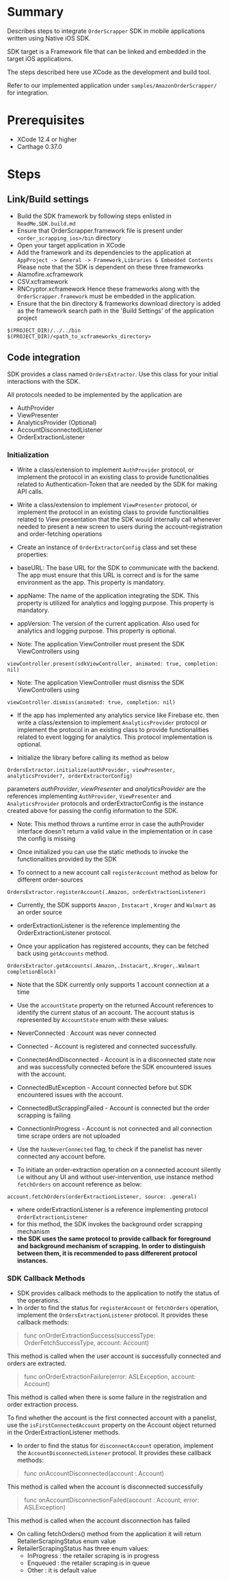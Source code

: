 # Summary

Describes steps to integrate `OrderScrapper` SDK in mobile applications written using Native
iOS SDK.

SDK target is a Framework file that can be linked and embedded in the target iOS
applications.

The steps described here use XCode as the development and build tool.

Refer to our implemented application under `samples/AmazonOrderScrapper/` for integration.

# Prerequisites

- XCode 12.4 or higher
- Carthage 0.37.0

# Steps

## Link/Build settings

- Build the SDK framework by following steps enlisted in `ReadMe.SDK.build.md`
- Ensure that OrderScrapper.framework file is present under `<order_scrapping_ios>/bin` directory
- Open your target application in XCode
- Add the framework and its dependencies to the application at
 `AppProject -> General -> Framework,Libraries & Embedded Contents`
 Please note that the SDK is dependent on these three frameworks
 - Alamofire.xcframework
 - CSV.xcframework
 - RNCryptor.xcframework
 Hence these frameworks along with the `OrderScrapper.framework` must be embedded in the application.
- Ensure that the bin directory & frameworks download directory is added as the framework search path in the 'Build Settings' of the application project
 ```
 $(PROJECT_DIR)/../../bin
 $(PROJECT_DIR)/<path_to_xcframeworks_directory>
 ```

## Code integration

SDK provides a class named `OrdersExtractor`. Use this class for your initial
interactions with the SDK.

All protocols needed to be implemented by the application are
- AuthProvider
- ViewPresenter
- AnalyticsProvider (Optional)
- AccountDisconnectedListener
- OrderExtractionListener

### Initialization

- Write a class/extension to implement `AuthProvider` protocol, or implement the protocol in an existing
 class to provide functionalities related to Authentication-Token that are needed by the SDK for
 making API calls.

- Write a class/extension to implement `ViewPresenter` protocol, or implement the protocol in an existing
 class to provide functionalities related to View presentation that the SDK would internally call
 whenever needed to present a new screen to users during the account-registration and 
 order-fetching operations

- Create an instance of `OrderExtractorConfig` class and set these properties:
 - baseURL: The base URL for the SDK to communicate with the backend. The app must ensure that this URL is correct and is for the same environment as the app. This property is mandatory.
 - appName: The name of the application integrating the SDK. This property is utilized for analytics and logging purpose. This property is mandatory.
 - appVersion: The version of the current application. Also used for analytics and logging purpose. This property is optional.
 
 - Note: The application ViewController must present the SDK ViewControllers using 
 ```
 viewController.present(sdkViewController, animated: true, completion: nil)
 ```
 - Note: The application ViewController must dismiss the SDK ViewControllers using 
 ```
 viewController.dismiss(animated: true, completion: nil)
 ```

- If the app has implemented any analytics service like Firebase etc. then write a class/extension to implement `AnalyticsProvider` protocol or implement the protocol in an existing class to provide functionalities related to event logging for analytics. This protocol implementation is optional. 
   
- Initialize the library before calling its method as below
 ```
 OrdersExtractor.initialize(authProvider, viewPresenter, analyticsProvider?, orderExtractorConfig)
 ```
 parameters *authProvider*, *viewPresenter* and *analyticsProvider* are the references implementing `AuthProvider`,
 `ViewPresenter` and `AnalyticsProvider` protocols and orderExtractorConfig is the instance created above for passing the config information to the SDK.
 - Note: This method throws a runtime error in case the authProvider interface doesn't return a valid value
 in the implementation or in case the config is missing

- Once initialized you can use the static methods to invoke the functionalities provided by the SDK

- To connect to a new account call `registerAccount` method as below for different order-sources
 ```
 OrdersExtractor.registerAccount(.Amazon, orderExtractionListener)
 ```
 - Currently, the SDK supports `Amazon` , `Instacart` , `Kroger` and `Walmart` as an order source
 - orderExtractionListener is the reference implementing the OrderExtractionListener protocol.

- Once your application has registered accounts, they can be fetched back using `getAccounts`
 method.
 ```
 OrdersExtractor.getAccounts(.Amazon,.Instacart,.Kroger,.Walmart completionBlock)
 ```
 - Note that the SDK currently only supports 1 account connection at a time
 - Use the `accountState` property on the returned Account references to identify the current status of an account. The account status is represented by `AccountState` enum with these
  values:
  - NeverConnected : Account was never connected
  - Connected - Account is registered and connected successfully.
  - ConnectedAndDisconnected - Account is in a disconnected state now and was successfully connected before the SDK encountered issues with the account.
  - ConnectedButException - Account connected before but SDK encountered issues with the account.
  - ConnectedButScrappingFailed - Account is connected but the order scrapping is failing
  - ConnectionInProgress - Account is not connected and all connection time scrape orders are not uploaded
 - Use the `hasNeverConnected` flag, to check if the panelist has never connected any account before.
 
- To initiate an order-extraction operation on a connected account silently i.e without any UI and without user-intervention, use instance method `fetchOrders` on account reference as below:
 ```
 account.fetchOrders(orderExtractionListener, source: .general)
 ```
   - where orderExtractionListener is a reference implementing protocol `OrderExtractionListener`
   - for this method, the SDK invokes the background order scrapping mechanism
   - **the SDK uses the same protocol to provide callback for foreground and background mechanism of scrapping.  In order to distinguish between them, it is recommended to pass differerent protocol instances.** 
 
### SDK Callback Methods

- SDK provides callback methods to the application to notify the status of the operations.
- In order to find the status for `registerAccount` or `fetchOrders` operation, implement the `OrdersExtractionListener` protocol.
 It provides these callback methods:
 > func onOrderExtractionSuccess(successType: OrderFetchSuccessType, account: Account)
  
 This method is called when the user account is successfully connected and orders are extracted.
   
 > func onOrderExtractionFailure(error: ASLException, account: Account)
  
 This method is called when there is some failure in the registration and order extraction process.
  
 To find whether the account is the first connected account with a panelist, use the `isFirstConnectedAccount` property on the Account object returned in the OrderExtractionListener methods.
  
- In order to find the status for `disconnectAccount` operation, implement the `AccountDisconnectedListener` protocol.
 It provides these callback methods:
 > func onAccountDisconnected(account : Account)
   
  This method is called when the account is disconnected successfully
   
 > func onAccountDisconnectionFailed(account : Account, error: ASLException)
   
  This method is called when the account disconnection has failed  
  
- On calling fetchOrders() method from the application it will return RetailerScrapingStatus enum value
- RetailerScrapingStatus has three enum values:
  - InProgress : the retailer scraping is in progress
  - Enqueued : the retailer scraping is in queue 
  - Other : it is default value  
